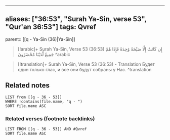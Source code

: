 
---
aliases: ["36:53", "Surah Ya-Sin, verse 53", "Qur'an 36:53"]
tags: Qvref
---

parent:: [[q - Ya-Sin (36)|Ya-Sin]]

> [!arabic]+ Surah Ya-Sin, Verse 53 (36:53)
> <span class="quran-arabic">إِن كَانَتْ إِلَّا صَيْحَةً وَٰحِدَةً فَإِذَا هُمْ جَمِيعٌ لَّدَيْنَا مُحْضَرُونَ</span>
^arabic

> [!translation]+ Surah Ya-Sin, Verse 53 (36:53) - Translation
> Будет один только глас, и все они будут собраны у Нас.
^translation



## Related notes
```dataview
LIST from [[q - 36 - 53]]
WHERE !contains(file.name, "q - ")
SORT file.name ASC
```

### Related verses (footnote backlinks)
```dataview
LIST FROM [[q - 36 - 53]] AND #Qvref
SORT file.name ASC
```

